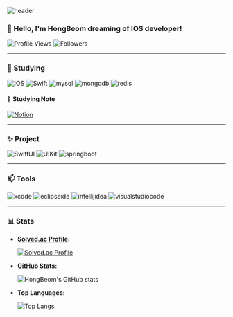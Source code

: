 <div align="left">
  
  ![header](https://capsule-render.vercel.app/api?type=waving&color=auto&height=200&section=header&text=Welcome!&fontSize=50&fontAlign=50&animation=fadeIn)

  ### 👋 Hello, I'm HongBeom dreaming of IOS developer!
  
  ![Profile Views](https://komarev.com/ghpvc/?username=son7877&color=blueviolet) ![Followers](https://img.shields.io/github/followers/son7877?style=social)
  
</div>

---

### 🌱 Studying

![IOS](https://img.shields.io/badge/IOS-black.svg?&style=for-the-badge&logo=apple&logoColor=white)
![Swift](https://img.shields.io/badge/swift-F05138.svg?&style=for-the-badge&logo=swift&logoColor=white)
![mysql](https://img.shields.io/badge/mysql-4479A1.svg?&style=for-the-badge&logo=mysql&logoColor=white)
![mongodb](https://img.shields.io/badge/mongodb-2CA01C.svg?&style=for-the-badge&logo=mongodb&logoColor=white)
![redis](https://img.shields.io/badge/redis-DC382D.svg?&style=for-the-badge&logo=redis&logoColor=white)

#### 📔 Studying Note
[![Notion](https://img.shields.io/badge/Notion-000000.svg?&style=for-the-badge&logo=notion&logoColor=white)]([https://your-notion-link.com](https://www.notion.so/IOS-1124636228fa80afa7c4dc02b82ef136#17d4636228fa80018934d7031c2534dd))

---

### ✨ Project

![SwiftUI](https://img.shields.io/badge/SwiftUI-blue?style=for-the-badge&logo=swift&logoColor=white)
![UIKit](https://img.shields.io/badge/UIKit-lightgrey?style=for-the-badge&logo=apple&logoColor=white)
![springboot](https://img.shields.io/badge/springboot-6DB33F.svg?&style=for-the-badge&logo=springboot&logoColor=white)

---

### 📫 Tools

![xcode](https://img.shields.io/badge/xcode-147EFB.svg?&style=for-the-badge&logo=xcode&logoColor=white)
![eclipseide](https://img.shields.io/badge/eclipseide-2C2255.svg?&style=for-the-badge&logo=eclipseide&logoColor=white)
![intellijidea](https://img.shields.io/badge/intellijidea-000000.svg?&style=for-the-badge&logo=intellijidea&logoColor=white)
![visualstudiocode](https://img.shields.io/badge/visualstudiocode-007ACC.svg?&style=for-the-badge&logo=visualstudiocode&logoColor=black)

---

### 📊 Stats

- **[Solved.ac Profile](https://solved.ac/profile/son7877):**
  
  [![Solved.ac Profile](http://mazassumnida.wtf/api/generate_badge?boj=son7877)](https://solved.ac/profile/son7877)

- **GitHub Stats:**

  ![HongBeom's GitHub stats](https://github-readme-stats.vercel.app/api?username=son7877&hide=issues&show_icons=true&count_private=true)

- **Top Languages:**

  ![Top Langs](https://github-readme-stats.vercel.app/api/top-langs/?username=son7877&layout=compact&hide=javascript,html) 
